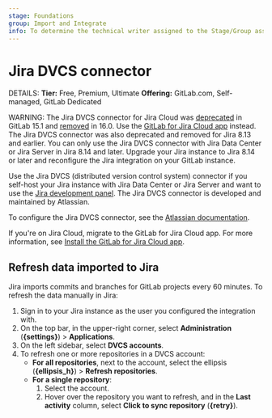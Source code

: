```yaml
---
stage: Foundations
group: Import and Integrate
info: To determine the technical writer assigned to the Stage/Group associated with this page, see https://handbook.gitlab.com/handbook/product/ux/technical-writing/#assignments
---
```


# Jira DVCS connector

DETAILS:
**Tier:** Free, Premium, Ultimate
**Offering:** GitLab.com, Self-managed, GitLab Dedicated

WARNING:
The Jira DVCS connector for Jira Cloud was [deprecated](https://gitlab.com/gitlab-org/gitlab/-/issues/362168)
in GitLab 15.1 and [removed](https://gitlab.com/gitlab-org/gitlab/-/merge_requests/118126) in 16.0.
Use the [GitLab for Jira Cloud app](../connect-app.md) instead.
The Jira DVCS connector was also deprecated and removed for Jira 8.13 and earlier.
You can only use the Jira DVCS connector with Jira Data Center or Jira Server in Jira 8.14 and later.
Upgrade your Jira instance to Jira 8.14 or later and reconfigure the Jira integration on your GitLab instance.

Use the Jira DVCS (distributed version control system) connector if you self-host your Jira instance
with Jira Data Center or Jira Server and want to use the [Jira development panel](../development_panel.md).
The Jira DVCS connector is developed and maintained by Atlassian.

To configure the Jira DVCS connector, see the
[Atlassian documentation](https://confluence.atlassian.com/adminjiraserver/integrating-with-development-tools-using-dvcs-1047552689.html).

If you're on Jira Cloud, migrate to the GitLab for Jira Cloud app.
For more information, see [Install the GitLab for Jira Cloud app](../connect-app.md#install-the-gitlab-for-jira-cloud-app).

## Refresh data imported to Jira

Jira imports commits and branches for GitLab projects every 60 minutes.
To refresh the data manually in Jira:

1. Sign in to your Jira instance as the user you configured the integration with.
1. On the top bar, in the upper-right corner,
   select **Administration** (**{settings}**) > **Applications**.
1. On the left sidebar, select **DVCS accounts**.
1. To refresh one or more repositories in a DVCS account:
   - **For all repositories**, next to the account,
     select the ellipsis (**{ellipsis_h}**) > **Refresh repositories**.
   - **For a single repository**:
     1. Select the account.
     1. Hover over the repository you want to refresh, and in the **Last activity** column,
        select **Click to sync repository** (**{retry}**).
